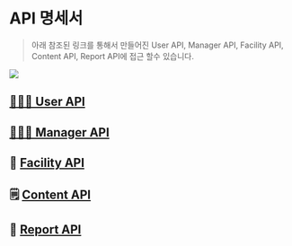 # API 명세서
> 아래 참조된 링크를 통해서 만들어진 User API, Manager API, Facility API, Content API, Report API에 접근 할수 있습니다.


<img src=https://user-images.githubusercontent.com/51457973/190143231-1b4ea489-5037-4131-b7fc-c296c40f1586.png>

## [👨🏻‍💼 User API](https://github.com/2022OSS-Dev-Competition-ENG-Project/ENG-SERVER/blob/main/API-Document/API/User.md)

## [👨🏻‍💻 Manager API](https://github.com/2022OSS-Dev-Competition-ENG-Project/ENG-SERVER/blob/main/API-Document/API/Manager.md)

## 🏢 [Facility API](https://github.com/2022OSS-Dev-Competition-ENG-Project/ENG-SERVER/blob/main/API-Document/API/Facility.md)

## 🗒 [Content API](https://github.com/2022OSS-Dev-Competition-ENG-Project/ENG-SERVER/blob/main/API-Document/API/Content.md)

## 📢 [Report API](https://github.com/2022OSS-Dev-Competition-ENG-Project/ENG-SERVER/blob/main/API-Document/API/Report.md)